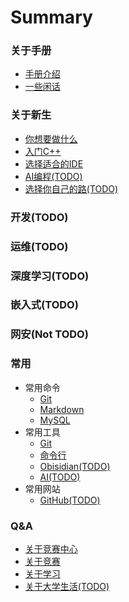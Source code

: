# Summary

### 关于手册
* [手册介绍](/README.md)
* [一些闲话](/Some-Words.md)

### 关于新生
* [你想要做什么](/Freshman/What-U-Want.md)
* [入门C++](/Freshman/Quick-Start-C.md)
* [选择适合的IDE](/Freshman/Choose-IDE.md)
* [AI编程(TODO)](/Freshman/AI-Programming.md)
* [选择你自己的路(TODO)](/Freshman/Choose-Your-Road.md)

### 开发(TODO)

### 运维(TODO)

### 深度学习(TODO)

### 嵌入式(TODO)

### 网安(Not TODO)

### 常用
* 常用命令
    * [Git](/Common/Command/Git.md)
    * [Markdown](/Common/Command/Markdown.md)
    * [MySQL](/Common/Command/MySQL.md)
* 常用工具
    * [Git](/Common/Tool/Git.md)
    * [命令行](/Common/Tool/Command-Line.md)
    * [Obisidian(TODO)](/Common/Tool/Obisdian.md)
    * [AI(TODO)](/Common/Tool/AI.md)
* 常用网站
    * [GitHub(TODO)](/Common/Website/GitHub.md)

### Q&A
<!-- * Q&A -->
* [关于竞赛中心](/QA/About-Competition-Center.md)
* [关于竞赛](/QA/About-Competiton.md)
* [关于学习](/QA/About-Study.md)
* [关于大学生活(TODO)](/QA/About-University-Life.md)
